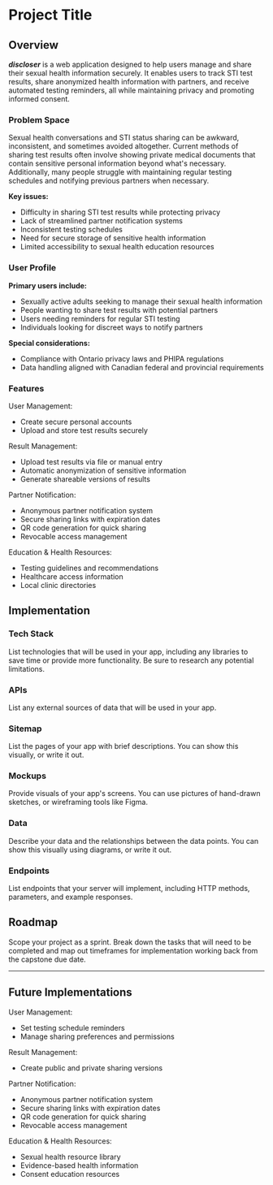# Project Title

## Overview

**_discloser_** is a web application designed to help users manage and share their sexual health information securely. It enables users to track STI test results, share anonymized health information with partners, and receive automated testing reminders, all while maintaining privacy and promoting informed consent.

### Problem Space

Sexual health conversations and STI status sharing can be awkward, inconsistent, and sometimes avoided altogether. Current methods of sharing test results often involve showing private medical documents that contain sensitive personal information beyond what's necessary. Additionally, many people struggle with maintaining regular testing schedules and notifying previous partners when necessary.

**Key issues:**

- Difficulty in sharing STI test results while protecting privacy
- Lack of streamlined partner notification systems
- Inconsistent testing schedules
- Need for secure storage of sensitive health information
- Limited accessibility to sexual health education resources

### User Profile

**Primary users include:**

- Sexually active adults seeking to manage their sexual health information
- People wanting to share test results with potential partners
- Users needing reminders for regular STI testing
- Individuals looking for discreet ways to notify partners

**Special considerations:**

- Compliance with Ontario privacy laws and PHIPA regulations
- Data handling aligned with Canadian federal and provincial requirements

### Features

User Management:

- Create secure personal accounts
- Upload and store test results securely

Result Management:

- Upload test results via file or manual entry
- Automatic anonymization of sensitive information
- Generate shareable versions of results

Partner Notification:

- Anonymous partner notification system
- Secure sharing links with expiration dates
- QR code generation for quick sharing
- Revocable access management

Education & Health Resources:

- Testing guidelines and recommendations
- Healthcare access information
- Local clinic directories

## Implementation

### Tech Stack

List technologies that will be used in your app, including any libraries to save time or provide more functionality. Be sure to research any potential limitations.

### APIs

List any external sources of data that will be used in your app.

### Sitemap

List the pages of your app with brief descriptions. You can show this visually, or write it out.

### Mockups

Provide visuals of your app's screens. You can use pictures of hand-drawn sketches, or wireframing tools like Figma.

### Data

Describe your data and the relationships between the data points. You can show this visually using diagrams, or write it out.

### Endpoints

List endpoints that your server will implement, including HTTP methods, parameters, and example responses.

## Roadmap

Scope your project as a sprint. Break down the tasks that will need to be completed and map out timeframes for implementation working back from the capstone due date.

---

## Future Implementations

User Management:

- Set testing schedule reminders
- Manage sharing preferences and permissions

Result Management:

- Create public and private sharing versions

Partner Notification:

- Anonymous partner notification system
- Secure sharing links with expiration dates
- QR code generation for quick sharing
- Revocable access management

Education & Health Resources:

- Sexual health resource library
- Evidence-based health information
- Consent education resources

